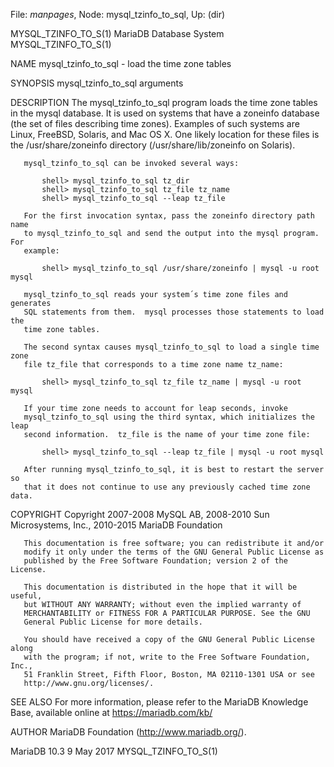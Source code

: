 File: *manpages*,  Node: mysql_tzinfo_to_sql,  Up: (dir)

MYSQL_TZINFO_TO_S(1)        MariaDB Database System       MYSQL_TZINFO_TO_S(1)



NAME
       mysql_tzinfo_to_sql - load the time zone tables

SYNOPSIS
       mysql_tzinfo_to_sql arguments

DESCRIPTION
       The mysql_tzinfo_to_sql program loads the time zone tables in the mysql
       database. It is used on systems that have a zoneinfo database (the set
       of files describing time zones). Examples of such systems are Linux,
       FreeBSD, Solaris, and Mac OS X. One likely location for these files is
       the /usr/share/zoneinfo directory (/usr/share/lib/zoneinfo on Solaris).

       mysql_tzinfo_to_sql can be invoked several ways:

           shell> mysql_tzinfo_to_sql tz_dir
           shell> mysql_tzinfo_to_sql tz_file tz_name
           shell> mysql_tzinfo_to_sql --leap tz_file

       For the first invocation syntax, pass the zoneinfo directory path name
       to mysql_tzinfo_to_sql and send the output into the mysql program. For
       example:

           shell> mysql_tzinfo_to_sql /usr/share/zoneinfo | mysql -u root mysql

       mysql_tzinfo_to_sql reads your system´s time zone files and generates
       SQL statements from them.  mysql processes those statements to load the
       time zone tables.

       The second syntax causes mysql_tzinfo_to_sql to load a single time zone
       file tz_file that corresponds to a time zone name tz_name:

           shell> mysql_tzinfo_to_sql tz_file tz_name | mysql -u root mysql

       If your time zone needs to account for leap seconds, invoke
       mysql_tzinfo_to_sql using the third syntax, which initializes the leap
       second information.  tz_file is the name of your time zone file:

           shell> mysql_tzinfo_to_sql --leap tz_file | mysql -u root mysql

       After running mysql_tzinfo_to_sql, it is best to restart the server so
       that it does not continue to use any previously cached time zone data.

COPYRIGHT
       Copyright 2007-2008 MySQL AB, 2008-2010 Sun Microsystems, Inc.,
       2010-2015 MariaDB Foundation

       This documentation is free software; you can redistribute it and/or
       modify it only under the terms of the GNU General Public License as
       published by the Free Software Foundation; version 2 of the License.

       This documentation is distributed in the hope that it will be useful,
       but WITHOUT ANY WARRANTY; without even the implied warranty of
       MERCHANTABILITY or FITNESS FOR A PARTICULAR PURPOSE. See the GNU
       General Public License for more details.

       You should have received a copy of the GNU General Public License along
       with the program; if not, write to the Free Software Foundation, Inc.,
       51 Franklin Street, Fifth Floor, Boston, MA 02110-1301 USA or see
       http://www.gnu.org/licenses/.


SEE ALSO
       For more information, please refer to the MariaDB Knowledge Base,
       available online at https://mariadb.com/kb/

AUTHOR
       MariaDB Foundation (http://www.mariadb.org/).



MariaDB 10.3                      9 May 2017              MYSQL_TZINFO_TO_S(1)
